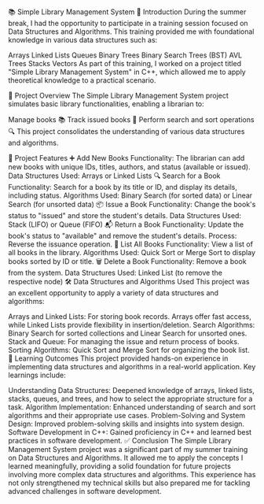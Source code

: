 📚 Simple Library Management System
📝 Introduction
During the summer break, I had the opportunity to participate in a training session focused on Data Structures and Algorithms. This training provided me with foundational knowledge in various data structures such as:

Arrays
Linked Lists
Queues
Binary Trees
Binary Search Trees (BST)
AVL Trees
Stacks
Vectors
As part of this training, I worked on a project titled "Simple Library Management System" in C++, which allowed me to apply theoretical knowledge to a practical scenario.

📌 Project Overview
The Simple Library Management System project simulates basic library functionalities, enabling a librarian to:

Manage books 📚
Track issued books 📒
Perform search and sort operations 🔍
This project consolidates the understanding of various data structures and algorithms.

🚀 Project Features
➕ Add New Books
Functionality: The librarian can add new books with unique IDs, titles, authors, and status (available or issued).
Data Structures Used: Arrays or Linked Lists
🔍 Search for a Book
Functionality: Search for a book by its title or ID, and display its details, including status.
Algorithms Used: Binary Search (for sorted data) or Linear Search (for unsorted data)
📦 Issue a Book
Functionality: Change the book's status to "issued" and store the student's details.
Data Structures Used: Stack (LIFO) or Queue (FIFO)
📬 Return a Book
Functionality: Update the book's status to "available" and remove the student's details.
Process: Reverse the issuance operation.
📄 List All Books
Functionality: View a list of all books in the library.
Algorithms Used: Quick Sort or Merge Sort to display books sorted by ID or title.
🗑️ Delete a Book
Functionality: Remove a book from the system.
Data Structures Used: Linked List (to remove the respective node)
🛠️ Data Structures and Algorithms Used
This project was an excellent opportunity to apply a variety of data structures and algorithms:

Arrays and Linked Lists: For storing book records. Arrays offer fast access, while Linked Lists provide flexibility in insertion/deletion.
Search Algorithms: Binary Search for sorted collections and Linear Search for unsorted ones.
Stack and Queue: For managing the issue and return process of books.
Sorting Algorithms: Quick Sort and Merge Sort for organizing the book list.
🎯 Learning Outcomes
This project provided hands-on experience in implementing data structures and algorithms in a real-world application. Key learnings include:

Understanding Data Structures: Deepened knowledge of arrays, linked lists, stacks, queues, and trees, and how to select the appropriate structure for a task.
Algorithm Implementation: Enhanced understanding of search and sort algorithms and their appropriate use cases.
Problem-Solving and System Design: Improved problem-solving skills and insights into system design.
Software Development in C++: Gained proficiency in C++ and learned best practices in software development.
✅ Conclusion
The Simple Library Management System project was a significant part of my summer training on Data Structures and Algorithms.
It allowed me to apply the concepts I learned meaningfully, providing a solid foundation for future projects involving more complex data structures and algorithms.
This experience has not only strengthened my technical skills but also prepared me for tackling advanced challenges in software development.
